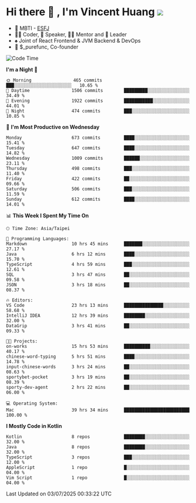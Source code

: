 # Hi there 👋 , I'm Vincent Huang ![](https://komarev.com/ghpvc/?username=Jian-Min-Huang)
- 👀 MBTI - [ESFJ](https://www.16personalities.com/esfj-personality)
- 👨‍💻 Coder, 🎤 Speaker, 👨‍🏫 Mentor and 🚀 Leader
- ♠️ Joint of React Frontend & JVM Backend & DevOps
- 💼 $_purefunc, Co-founder

<!--START_SECTION:waka-->
![Code Time](http://img.shields.io/badge/Code%20Time-5%2C544%20hrs%2024%20mins-blue)

**I'm a Night 🦉** 

```text
🌞 Morning                465 commits         ███░░░░░░░░░░░░░░░░░░░░░░   10.65 % 
🌆 Daytime                1506 commits        █████████░░░░░░░░░░░░░░░░   34.49 % 
🌃 Evening                1922 commits        ███████████░░░░░░░░░░░░░░   44.01 % 
🌙 Night                  474 commits         ███░░░░░░░░░░░░░░░░░░░░░░   10.85 % 
```
📅 **I'm Most Productive on Wednesday** 

```text
Monday                   673 commits         ████░░░░░░░░░░░░░░░░░░░░░   15.41 % 
Tuesday                  647 commits         ████░░░░░░░░░░░░░░░░░░░░░   14.82 % 
Wednesday                1009 commits        ██████░░░░░░░░░░░░░░░░░░░   23.11 % 
Thursday                 498 commits         ███░░░░░░░░░░░░░░░░░░░░░░   11.40 % 
Friday                   422 commits         ██░░░░░░░░░░░░░░░░░░░░░░░   09.66 % 
Saturday                 506 commits         ███░░░░░░░░░░░░░░░░░░░░░░   11.59 % 
Sunday                   612 commits         ████░░░░░░░░░░░░░░░░░░░░░   14.01 % 
```


📊 **This Week I Spent My Time On** 

```text
🕑︎ Time Zone: Asia/Taipei

💬 Programming Languages: 
Markdown                 10 hrs 45 mins      ███████░░░░░░░░░░░░░░░░░░   27.17 % 
Java                     6 hrs 12 mins       ████░░░░░░░░░░░░░░░░░░░░░   15.70 % 
TypeScript               4 hrs 59 mins       ███░░░░░░░░░░░░░░░░░░░░░░   12.61 % 
SQL                      3 hrs 47 mins       ██░░░░░░░░░░░░░░░░░░░░░░░   09.58 % 
JSON                     3 hrs 18 mins       ██░░░░░░░░░░░░░░░░░░░░░░░   08.37 % 

🔥 Editors: 
VS Code                  23 hrs 13 mins      ███████████████░░░░░░░░░░   58.68 % 
IntelliJ IDEA            12 hrs 39 mins      ████████░░░░░░░░░░░░░░░░░   32.00 % 
DataGrip                 3 hrs 41 mins       ██░░░░░░░░░░░░░░░░░░░░░░░   09.33 % 

🐱‍💻 Projects: 
on-works                 15 hrs 53 mins      ██████████░░░░░░░░░░░░░░░   40.17 % 
chinese-word-typing      5 hrs 51 mins       ████░░░░░░░░░░░░░░░░░░░░░   14.78 % 
input-chinese-words      3 hrs 24 mins       ██░░░░░░░░░░░░░░░░░░░░░░░   08.63 % 
sportybet-pocket         3 hrs 19 mins       ██░░░░░░░░░░░░░░░░░░░░░░░   08.39 % 
sporty-dev-agent         2 hrs 22 mins       ██░░░░░░░░░░░░░░░░░░░░░░░   06.00 % 

💻 Operating System: 
Mac                      39 hrs 34 mins      █████████████████████████   100.00 % 
```

**I Mostly Code in Kotlin** 

```text
Kotlin                   8 repos             ████████░░░░░░░░░░░░░░░░░   32.00 % 
Java                     8 repos             ████████░░░░░░░░░░░░░░░░░   32.00 % 
TypeScript               3 repos             ███░░░░░░░░░░░░░░░░░░░░░░   12.00 % 
AppleScript              1 repo              █░░░░░░░░░░░░░░░░░░░░░░░░   04.00 % 
Vim Script               1 repo              █░░░░░░░░░░░░░░░░░░░░░░░░   04.00 % 
```




 Last Updated on 03/07/2025 00:33:22 UTC
<!--END_SECTION:waka-->
